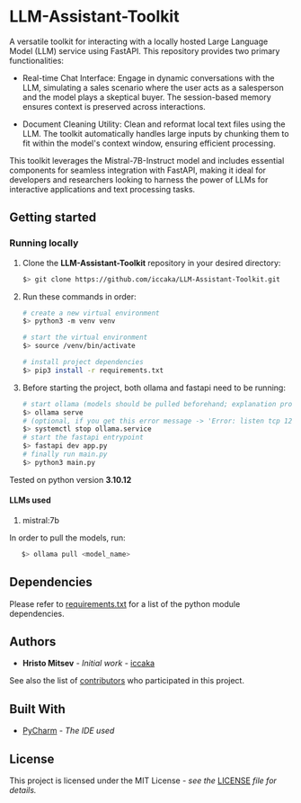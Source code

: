 # LLM-Assistant-Toolkit

A versatile toolkit for interacting with a locally hosted Large Language Model (LLM) service using FastAPI. This repository provides two primary functionalities:

- Real-time Chat Interface: Engage in dynamic conversations with the LLM, simulating a sales scenario where the user acts as a salesperson and the model plays a skeptical buyer. The session-based memory ensures context is preserved across interactions.

- Document Cleaning Utility: Clean and reformat local text files using the LLM. The toolkit automatically handles large inputs by chunking them to fit within the model's context window, ensuring efficient processing.

This toolkit leverages the Mistral-7B-Instruct model and includes essential components for seamless integration with FastAPI, making it ideal for developers and researchers looking to harness the power of LLMs for interactive applications and text processing tasks.

## Getting started

### Running locally

1. Clone the **LLM-Assistant-Toolkit** repository in your desired directory:
    ```bash
   $> git clone https://github.com/iccaka/LLM-Assistant-Toolkit.git
   ```
2. Run these commands in order:
    ```bash
   # create a new virtual environment
   $> python3 -m venv venv

   # start the virtual environment
   $> source /venv/bin/activate
   
   # install project dependencies
   $> pip3 install -r requirements.txt
    ```
3. Before starting the project, both ollama and fastapi need to be running:
   ```bash
   # start ollama (models should be pulled beforehand; explanation provided below)
   $> ollama serve
   # (optional, if you get this error message -> 'Error: listen tcp 127.0.0.1:XXXXX: bind: address already in use')
   $> systemctl stop ollama.service
   # start the fastapi entrypoint
   $> fastapi dev app.py
   # finally run main.py
   $> python3 main.py
    ```
   
Tested on python version **3.10.12**

#### LLMs used

1. mistral:7b

In order to pull the models, run:

```bash
   $> ollama pull <model_name>
```

## Dependencies

Please refer to [requirements.txt](requirements.txt) for a list of the python module dependencies.

## Authors

* **Hristo Mitsev** - *Initial work* - [iccaka](https://github.com/iccaka)

See also the list of [contributors](https://github.com/iccaka/LLM-Assistant-Toolkit/graphs/contributors) who participated 
in this project.

## Built With

* [PyCharm](https://www.jetbrains.com/pycharm/) - *The IDE used*

## License

This project is licensed under the MIT License - *see the* 
[LICENSE](https://github.com/iccaka/Metasim-task/blob/master/LICENSE.md) *file for details.*
